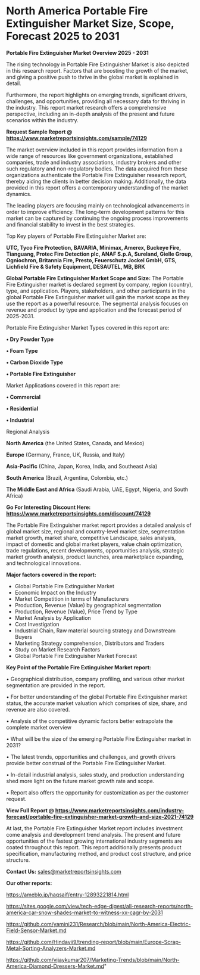# North America Portable Fire Extinguisher Market Size, Scope, Forecast 2025 to 2031

<Strong> Portable Fire Extinguisher Market Overview 2025 - 2031</strong>

The rising technology in Portable Fire Extinguisher Market is also depicted in this research report. Factors that are boosting the growth of the market, and giving a positive push to thrive in the global market is explained in detail.

Furthermore, the report highlights on emerging trends, significant drivers, challenges, and opportunities, providing all necessary data for thriving in the industry. This report market research offers a comprehensive perspective, including an in-depth analysis of the present and future scenarios within the industry.

<strong>Request Sample Report @ <a href=https://www.marketreportsinsights.com/sample/74129>https://www.marketreportsinsights.com/sample/74129</a></strong>

The market overview included in this report provides information from a wide range of resources like government organizations, established companies, trade and industry associations, industry brokers and other such regulatory and non-regulatory bodies. The data acquired from these organizations authenticate the Portable Fire Extinguisher research report, thereby aiding the clients in better decision making. Additionally, the data provided in this report offers a contemporary understanding of the market dynamics.

The leading players are focusing mainly on technological advancements in order to improve efficiency. The long-term development patterns for this market can be captured by continuing the ongoing process improvements and financial stability to invest in the best strategies.

Top Key players of Portable Fire Extinguisher Market are:

<strong>UTC, Tyco Fire Protection, BAVARIA, Minimax, Amerex, Buckeye Fire, Tianguang, Protec Fire Detection plc, ANAF S.p.A, Sureland, Gielle Group, Ogniochron, Britannia Fire, Presto, Feuerschutz Jockel GmbH, GTS, Lichfield Fire & Safety Equipment, DESAUTEL, MB, BRK</strong>

<strong><b>Global Portable Fire Extinguisher Market Scope and Size:</b></strong>
The Portable Fire Extinguisher market is declared segment by company, region (country), type, and application. Players, stakeholders, and other participants in the global Portable Fire Extinguisher market will gain the market scope as they use the report as a powerful resource. The segmental analysis focuses on revenue and product by type and application and the forecast period of 2025-2031.

Portable Fire Extinguisher Market Types covered in this report are:

<strong>• Dry Powder Type

• Foam Type

• Carbon Dioxide Type

• Portable Fire Extinguisher</strong>

Market Applications covered in this report are:

<strong>• Commercial

• Residential

• Industrial</strong> 

Regional Analysis

<strong>North America</strong> (the United States, Canada, and Mexico)

<strong>Europe</strong> (Germany, France, UK, Russia, and Italy)

<strong>Asia-Pacific</strong> (China, Japan, Korea, India, and Southeast Asia)

<strong>South America</strong> (Brazil, Argentina, Colombia, etc.)

<strong>The Middle East and Africa</strong> (Saudi Arabia, UAE, Egypt, Nigeria, and South Africa)

<strong>Go For Interesting Discount Here: <a href=https://www.marketreportsinsights.com/discount/74129>https://www.marketreportsinsights.com/discount/74129</a></strong>

The Portable Fire Extinguisher market report provides a detailed analysis of global market size, regional and country-level market size, segmentation market growth, market share, competitive Landscape, sales analysis, impact of domestic and global market players, value chain optimization, trade regulations, recent developments, opportunities analysis, strategic market growth analysis, product launches, area marketplace expanding, and technological innovations.

<strong><b>Major factors covered in the report:</b></strong>
<ul>
  <li>Global Portable Fire Extinguisher Market </li>
  <li>Economic Impact on the Industry</li>
  <li>Market Competition in terms of Manufacturers</li>
  <li>Production, Revenue (Value) by geographical segmentation</li>
  <li>Production, Revenue (Value), Price Trend by Type</li>
  <li>Market Analysis by Application</li>
  <li>Cost Investigation</li>
  <li>Industrial Chain, Raw material sourcing strategy and Downstream Buyers</li>
  <li>Marketing Strategy comprehension, Distributors and Traders</li>
  <li>Study on Market Research Factors</li>
  <li>Global Portable Fire Extinguisher Market Forecast</li>
</ul>

<strong><b>Key Point of the Portable Fire Extinguisher Market report:</b></strong>

• Geographical distribution, company profiling, and various other market segmentation are provided in the report.

• For better understanding of the global Portable Fire Extinguisher market status, the accurate market valuation which comprises of size, share, and revenue are also covered.

• Analysis of the competitive dynamic factors better extrapolate the complete market overview

• What will be the size of the emerging Portable Fire Extinguisher market in 2031?

• The latest trends, opportunities and challenges, and growth drivers provide better construal of the Portable Fire Extinguisher Market.

• In-detail industrial analysis, sales study, and production understanding shed more light on the future market growth rate and scope.

• Report also offers the opportunity for customization as per the customer request.

<strong><b>View Full Report @ <a href=https://www.marketreportsinsights.com/industry-forecast/portable-fire-extinguisher-market-growth-and-size-2021-74129>https://www.marketreportsinsights.com/industry-forecast/portable-fire-extinguisher-market-growth-and-size-2021-74129</a></b></strong>


At last, the Portable Fire Extinguisher Market report includes investment come analysis and development trend analysis. The present and future opportunities of the fastest growing international industry segments are coated throughout this report. This report additionally presents product specification, manufacturing method, and product cost structure, and price structure.

<strong>Contact Us:</strong>
sales@marketreportsinsights.com

<strong>Our other reports:</strong>

<a href=https://ameblo.jp/haqsaif/entry-12893221814.html>https://ameblo.jp/haqsaif/entry-12893221814.html</a>

<a href=https://sites.google.com/view/tech-edge-digest/all-research-reports/north-america-car-snow-shades-market-to-witness-xx-cagr-by-2031>https://sites.google.com/view/tech-edge-digest/all-research-reports/north-america-car-snow-shades-market-to-witness-xx-cagr-by-2031</a>

<a href=https://github.com/yamini231/Research/blob/main/North-America-Electric-Field-Sensor-Market.md>https://github.com/yamini231/Research/blob/main/North-America-Electric-Field-Sensor-Market.md</a>

<a href=https://github.com/Hindavii9/trending-report/blob/main/Europe-Scrap-Metal-Sorting-Analyzers-Market.md>https://github.com/Hindavii9/trending-report/blob/main/Europe-Scrap-Metal-Sorting-Analyzers-Market.md</a>

<a href=https://github.com/vijaykumar207/Marketing-Trends/blob/main/North-America-Diamond-Dressers-Market.md>https://github.com/vijaykumar207/Marketing-Trends/blob/main/North-America-Diamond-Dressers-Market.md</a>"
